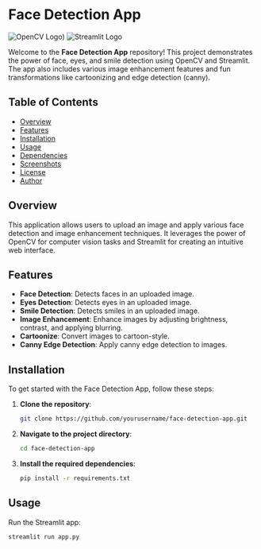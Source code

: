 # Face Detection App

![OpenCV Logo](https://upload.wikimedia.org/wikipedia/commons/3/32/OpenCV_Logo_with_text_svg_version.svg))
![Streamlit Logo](https://streamlit.io/images/brand/streamlit-mark-color.svg)

Welcome to the **Face Detection App** repository! This project demonstrates the power of face, eyes, and smile detection using OpenCV and Streamlit. The app also includes various image enhancement features and fun transformations like cartoonizing and edge detection (canny).

## Table of Contents
- [Overview](#overview)
- [Features](#features)
- [Installation](#installation)
- [Usage](#usage)
- [Dependencies](#dependencies)
- [Screenshots](#screenshots)
- [License](#license)
- [Author](#author)

## Overview
This application allows users to upload an image and apply various face detection and image enhancement techniques. It leverages the power of OpenCV for computer vision tasks and Streamlit for creating an intuitive web interface.

## Features
- **Face Detection**: Detects faces in an uploaded image.
- **Eyes Detection**: Detects eyes in an uploaded image.
- **Smile Detection**: Detects smiles in an uploaded image.
- **Image Enhancement**: Enhance images by adjusting brightness, contrast, and applying blurring.
- **Cartoonize**: Convert images to cartoon-style.
- **Canny Edge Detection**: Apply canny edge detection to images.

## Installation
To get started with the Face Detection App, follow these steps:

1. **Clone the repository**:
    ```bash
    git clone https://github.com/yourusername/face-detection-app.git
    ```
2. **Navigate to the project directory**:
    ```bash
    cd face-detection-app
    ```
3. **Install the required dependencies**:
    ```bash
    pip install -r requirements.txt
    ```

## Usage
Run the Streamlit app:
```bash
streamlit run app.py
